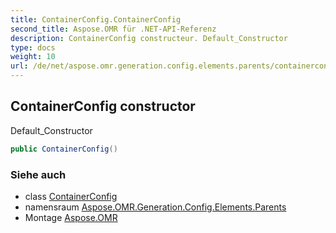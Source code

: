 ```yaml
---
title: ContainerConfig.ContainerConfig
second_title: Aspose.OMR für .NET-API-Referenz
description: ContainerConfig constructeur. Default_Constructor
type: docs
weight: 10
url: /de/net/aspose.omr.generation.config.elements.parents/containerconfig/containerconfig/
---
```

## ContainerConfig constructor

Default_Constructor

```csharp
public ContainerConfig()
```

### Siehe auch

* class [ContainerConfig](../)
* namensraum [Aspose.OMR.Generation.Config.Elements.Parents](../../containerconfig/)
* Montage [Aspose.OMR](../../../)


